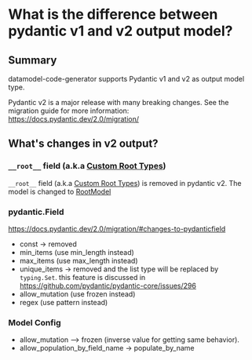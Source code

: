 # What is the difference between pydantic v1 and v2 output model? 

## Summary
datamodel-code-generator supports Pydantic v1 and v2 as output model type.

Pydantic v2 is a major release with many breaking changes. See the migration guide for more information:
https://docs.pydantic.dev/2.0/migration/

## What's changes in v2 output?
### `__root__` field (a.k.a [Custom Root Types](https://docs.pydantic.dev/1.10/usage/models/#custom-root-types))
`__root__` field (a.k.a [Custom Root Types](https://docs.pydantic.dev/1.10/usage/models/#custom-root-types)) is removed in pydantic v2.
The model is changed to [RootModel](https://docs.pydantic.dev/latest/usage/models/#rootmodel-and-custom-root-types)

### pydantic.Field
https://docs.pydantic.dev/2.0/migration/#changes-to-pydanticfield

- const -> removed
- min_items (use min_length instead)
- max_items (use max_length instead)
- unique_items -> removed and the list type will be replaced by `typing.Set`. this feature is discussed in https://github.com/pydantic/pydantic-core/issues/296
- allow_mutation (use frozen instead)
- regex (use pattern instead)

### Model Config
- allow_mutation —> frozen (inverse value for getting same behavior).
- allow_population_by_field_name → populate_by_name

